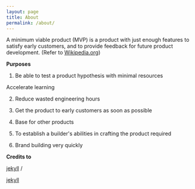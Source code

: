 ```yaml
---
layout: page
title: About
permalink: /about/
---
```

A minimum viable product (MVP) is a product with just enough features to satisfy early customers, and to provide feedback for future product development. (Refer to [Wikipedia.org](https://en.wikipedia.org/wiki/Minimum_viable_product))

**Purposes**

1. Be able to test a product hypothesis with minimal resources

Accelerate learning

2. Reduce wasted engineering hours

3. Get the product to early customers as soon as possible

4. Base for other products

5. To establish a builder's abilities in crafting the product required

6. Brand building very quickly 

**Credits to**

[jekyll][jekyll-organization] /

[jekyll](https://github.com/jekyll/jekyll)

[jekyll-organization]: https://github.com/jekyll
<!--stackedit_data:
eyJoaXN0b3J5IjpbMTk4NDU1Njk2M119
-->